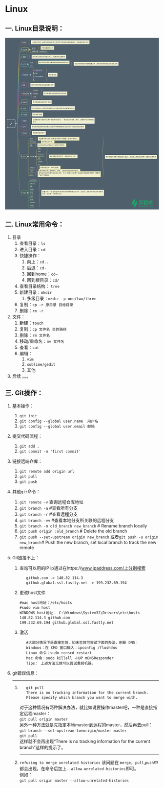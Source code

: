 # Linux

## 一. Linux目录说明：

![Linux目录](./assets/linux.png)

## 二. Linux常用命令：
1. 目录
   1. 查看目录：`ls`
   2. 进入目录：`cd`
   3. 快捷操作：
      1. 向上：`cd..`
      2. 后退：`cd-`
      3. 回到home：`cd~`
      4. 回到根目录：`cd/`
   4. 查看目录结构： `tree`
   5. 新建目录：`mkdir`
      1. 多级目录：`mkdir -p one/two/three`
   6. 复制：`cp -r 原目录 目标目录`
   7. 删除：`rm -r`
2. 文件：
   1. 新建：`touch`
   2. 复制：`cp 文件名 目的路径`
   3. 删除：`rm 文件名`
   4. 移动/重命名：`mv 文件名`
   5. 查看：`cat`
   6. 编辑：
      1. `vim`
      2. `sublime/gedit`
      3. 其他
3. 后续
   。。。


## 三. Git操作：
1. 基本操作：
   1. `git init`
   2. `git config --global user.name  用户名`
   3. `git config --global user.email 邮箱`
2. 提交代码流程：
   1. `git add .`
   2. `git commit -m 'first commit'`
3. 链接远端仓库：
   1. `git remote add origin url`
   2. `git pull`
   3. `git push`
4. 其他`git`命令：
   1. `git remote -v` 查询远程仓库地址
   2. `git branch -a` #查看所有分支
   3. `git branch -r` #查看远程分支
   4. `git branch -vv` #查看本地分支所关联的远程分支
   5. `git branch -m old_branch new_branch` # Rename branch locally
   6. `git push origin :old_branch` # Delete the old branch 
   7. `git push --set-upstream origin new_branch` 或者`git push -u origin new_branch`# Push the new branch, set local branch to track the new remote
5. Git链接不上：
   1. 查询可以用的IP
      ip通过在https://www.ipaddress.com/上分别搜索
      ```
         github.com -> 140.82.114.3
         github.global.ssl.fastly.net -> 199.232.69.194
      ```
   2. 更改host文件
      ```
      #mac host地址：/etc/hosts
      #sudo vim host
      WINDOWS host地址： C:\Windows\System32\Drivers\etc\hosts
      140.82.114.3 github.com 
      199.232.69.194 github.global.ssl.fastly.net
      ```
   3. 激活
      ```
         #大部分情况下是直接生效，如未生效可尝试下面的办法，刷新 DNS：
         Windows：在 CMD 窗口输入：ipconfig /flushdns
         Linux 命令：sudo rcnscd restart
         Mac 命令：sudo killall -HUP mDNSResponder
         Tips： 上述方法无效可以尝试重启机器。
      ```

1. git错误信息：
   ***
   1. ```
         git pull
         There is no tracking information for the current branch. 
         Please specify which branch you want to merge with.
      ```
      对于这种情况有两种解决办法，就比如说要操作master吧，一种是直接指定远程master：  
      `git pull origin master`  
      另外一种方法就是先指定本地master到远程的master，然后再去pull：  
      `git branch --set-upstream-to=origin/master master`  
      `git pull`  
      这样就不会再出现“There is no tracking information for the current branch”这样的提示了。 
      *** 
   2. `refusing to merge unrelated histories`
      该问题在 `merge`，`pull`,`push`中都会出现，在命令后加上`--allow-unrelated-histories`即可。  
      例如：  
      `git pull origin master --allow-unrelated-histories`


